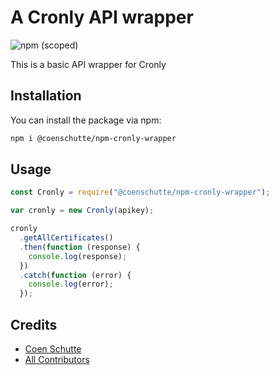 # A Cronly API wrapper

![npm (scoped)](https://img.shields.io/npm/v/@coenschutte/npm-cronly-wrapper)

This is a basic API wrapper for Cronly

## Installation

You can install the package via npm:

```bash
npm i @coenschutte/npm-cronly-wrapper
```

## Usage

```js
const Cronly = require("@coenschutte/npm-cronly-wrapper");

var cronly = new Cronly(apikey);

cronly
  .getAllCertificates()
  .then(function (response) {
    console.log(response);
  })
  .catch(function (error) {
    console.log(error);
  });
```

## Credits

- [Coen Schutte](https://github.com/CoenSchutte)
- [All Contributors](../../contributors)
